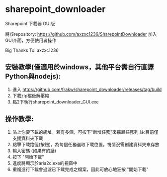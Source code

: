 # sharepoint_downloader
Sharepoint 下載器 GUI版

將該repository: https://github.com/axzxc1236/SharepointDownloader
加入GUI介面，方便使用者操作

Big Thanks To:
axzxc1236

## 安裝教學(僅適用於windows，其他平台需自行直譯Python與nodejs):
1. 進入 https://github.com/frakw/sharepoint_downloader/releases/tag/build
2. 下載zip檔後解壓縮
3. 點2下執行sharepoint_downloader_GUI.exe

## 操作教學:
1. 貼上你要下載的網址，若有多個，可按下"新增任務"來擴展任務列 註:目前僅支援資料夾下載
2. 點擊下載路徑(按鈕)，為每個任務選取下載位置，視情況需創建資料夾來存放
3. 輸入密碼 (如果有的話) 
4. 按下 "開始下載"
5. 進度將顯示於aria2c.exe的視窗中
6. 重複進行下載會過濾已下載完成之檔案，因此可放心地狂按 "開始下載"
